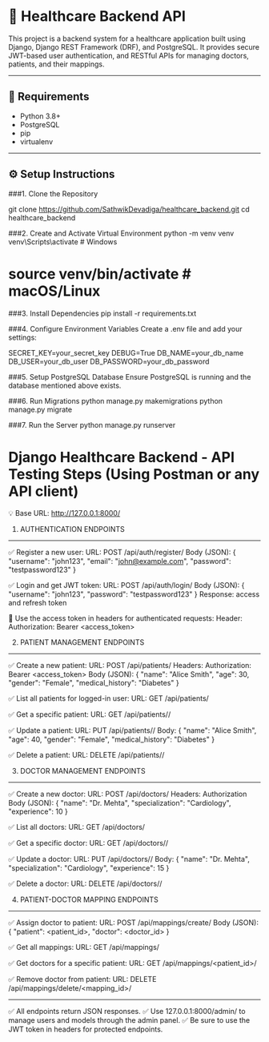 # 🏥 Healthcare Backend API

This project is a backend system for a healthcare application built using Django, Django REST Framework (DRF), and PostgreSQL. It provides secure JWT-based user authentication, and RESTful APIs for managing doctors, patients, and their mappings.

---

## 🧰 Requirements

- Python 3.8+
- PostgreSQL
- pip
- virtualenv

---

## ⚙️ Setup Instructions

###1. Clone the Repository

git clone https://github.com/SathwikDevadiga/healthcare_backend.git
cd healthcare_backend

###2. Create and Activate Virtual Environment
python -m venv venv
venv\Scripts\activate     # Windows
# source venv/bin/activate   # macOS/Linux

###3. Install Dependencies
pip install -r requirements.txt

###4. Configure Environment Variables
Create a .env file and add your settings:

SECRET_KEY=your_secret_key
DEBUG=True
DB_NAME=your_db_name
DB_USER=your_db_user
DB_PASSWORD=your_db_password

###5. Setup PostgreSQL Database
Ensure PostgreSQL is running and the database mentioned above exists.

###6. Run Migrations
python manage.py makemigrations
python manage.py migrate

###7. Run the Server
python manage.py runserver


Django Healthcare Backend - API Testing Steps (Using Postman or any API client)
================================================================================

💡 Base URL: http://127.0.0.1:8000/

1. AUTHENTICATION ENDPOINTS
-----------------------------

✅ Register a new user:
URL: POST /api/auth/register/
Body (JSON):
{
  "username": "john123",
  "email": "john@example.com",
  "password": "testpassword123"
}

✅ Login and get JWT token:
URL: POST /api/auth/login/
Body (JSON):
{
  "username": "john123",
  "password": "testpassword123"
}
Response: access and refresh token

📌 Use the access token in headers for authenticated requests:
Header: Authorization: Bearer <access_token>


2. PATIENT MANAGEMENT ENDPOINTS
--------------------------------

✅ Create a new patient:
URL: POST /api/patients/
Headers: Authorization: Bearer <access_token>
Body (JSON):
{
  "name": "Alice Smith",
  "age": 30,
  "gender": "Female",
  "medical_history": "Diabetes"
}

✅ List all patients for logged-in user:
URL: GET /api/patients/


✅ Get a specific patient:
URL: GET /api/patients/<id>/

✅ Update a patient:
URL: PUT /api/patients/<id>/
Body: 
{
  "name": "Alice Smith",
  "age": 40,
  "gender": "Female",
  "medical_history": "Diabetes"
}

✅ Delete a patient:
URL: DELETE /api/patients/<id>/



3. DOCTOR MANAGEMENT ENDPOINTS
-------------------------------

✅ Create a new doctor:
URL: POST /api/doctors/
Headers: Authorization
Body (JSON):
{
  "name": "Dr. Mehta",
  "specialization": "Cardiology",
  "experience": 10
}

✅ List all doctors:
URL: GET /api/doctors/


✅ Get a specific doctor:
URL: GET /api/doctors/<id>/


✅ Update a doctor:
URL: PUT /api/doctors/<id>/
Body:
{
  "name": "Dr. Mehta",
  "specialization": "Cardiology",
  "experience": 15
}

✅ Delete a doctor:
URL: DELETE /api/doctors/<id>/


4. PATIENT-DOCTOR MAPPING ENDPOINTS
------------------------------------

✅ Assign doctor to patient:
URL: POST /api/mappings/create/
Body (JSON):
{
  "patient": <patient_id>,
  "doctor": <doctor_id>
}

✅ Get all mappings:
URL: GET /api/mappings/

✅ Get doctors for a specific patient:
URL: GET /api/mappings/<patient_id>/

✅ Remove doctor from patient:
URL: DELETE /api/mappings/delete/<mapping_id>/


------------------
✅ All endpoints return JSON responses.
✅ Use 127.0.0.1:8000/admin/ to manage users and models through the admin panel.
✅ Be sure to use the JWT token in headers for protected endpoints.
